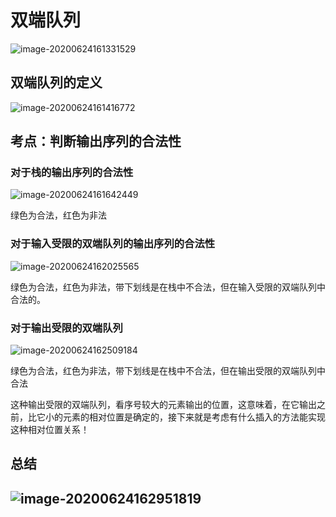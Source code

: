 # 双端队列

![image-20200624161331529](https://cdn.jsdelivr.net/gh/KimYangOfCat/MyPicStorage/2021-CSPostgraduate-408/20200810011030.jpg)

## 双端队列的定义

![image-20200624161416772](https://cdn.jsdelivr.net/gh/KimYangOfCat/MyPicStorage/2021-CSPostgraduate-408/20200810011037.jpg)

## 考点：判断输出序列的合法性

### 对于栈的输出序列的合法性

![image-20200624161642449](https://cdn.jsdelivr.net/gh/KimYangOfCat/MyPicStorage/2021-CSPostgraduate-408/20200810011052.jpg)

绿色为合法，红色为非法

### 对于输入受限的双端队列的输出序列的合法性

![image-20200624162025565](https://cdn.jsdelivr.net/gh/KimYangOfCat/MyPicStorage/2021-CSPostgraduate-408/20200810011057.jpg)

绿色为合法，红色为非法，带下划线是在栈中不合法，但在输入受限的双端队列中合法的。

### 对于输出受限的双端队列

![image-20200624162509184](https://cdn.jsdelivr.net/gh/KimYangOfCat/MyPicStorage/2021-CSPostgraduate-408/20200810011102.jpg)

绿色为合法，红色为非法，带下划线是在栈中不合法，但在输出受限的双端队列中合法

这种输出受限的双端队列，看序号较大的元素输出的位置，这意味着，在它输出之前，比它小的元素的相对位置是确定的，接下来就是考虑有什么插入的方法能实现这种相对位置关系！

## 总结

## ![image-20200624162951819](https://tva1.sinaimg.cn/large/007S8ZIlly1gg3gmivt6mj30xv09ddla.jpg)

